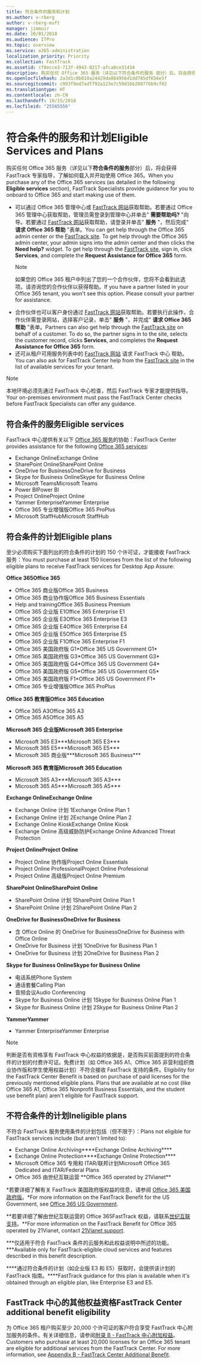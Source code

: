 ```yaml
---
title: 符合条件的服务和计划
ms.author: v-rberg
author: v-rberg-msft
manager: jimmuir
ms.date: 10/01/2018
ms.audience: ITPro
ms.topic: overview
ms.service: o365-administration
localization_priority: Priority
ms.collection: FastTrack
ms.assetid: cf8ecce3-713f-4943-8217-afca0ce31434
description: 购买任何 Office 365 服务（详见以下符合条件的服务 部分）后，将会获得 FastTrack 专家指导，了解如何登录并开始使用 Office 365。
ms.openlocfilehash: 2a3d1c0b010a24429da884956d1dd785df656e5f
ms.sourcegitcommit: c993f9ed7adf792a123e7c59d1bb280776b9cf02
ms.translationtype: HT
ms.contentlocale: zh-CN
ms.lasthandoff: 10/15/2018
ms.locfileid: "25565556"
---
```

# <a name="eligible-services-and-plans"></a><span data-ttu-id="23e80-103">符合条件的服务和计划</span><span class="sxs-lookup"><span data-stu-id="23e80-103">Eligible Services and Plans</span></span>

<span data-ttu-id="23e80-104">购买任何 Office 365 服务（详见以下**符合条件的服务**部分）后，将会获得 FastTrack 专家指导，了解如何载入并开始使用 Office 365。</span><span class="sxs-lookup"><span data-stu-id="23e80-104">When you purchase any of the Office 365 services (as detailed in the following **Eligible services** section), FastTrack Specialists provide guidance for you to onboard to Office 365 and start making use of them.</span></span> 
  
- <span data-ttu-id="23e80-p101">可以通过 Office 365 管理中心或 [FastTrack 网站](https://go.microsoft.com/fwlink/?linkid=780698)获取帮助。若要通过 Office 365 管理中心获取帮助，管理员需登录到管理中心并单击" **需要帮助吗?** "向导。若要通过 [FastTrack 网站](https://go.microsoft.com/fwlink/?linkid=780698)获取帮助，请登录并单击" **服务** "，然后完成" **请求 Office 365 帮助** "表单。</span><span class="sxs-lookup"><span data-stu-id="23e80-p101">You can get help through the Office 365 admin center or the [FastTrack site](https://go.microsoft.com/fwlink/?linkid=780698). To get help through the Office 365 admin center, your admin signs into the admin center and then clicks the **Need help?** widget. To get help through the [FastTrack site](https://go.microsoft.com/fwlink/?linkid=780698), sign in, click **Services**, and complete the **Request Assistance for Office 365** form.</span></span>   
    > [!NOTE]
    >  <span data-ttu-id="23e80-p102">如果您的 Office 365 租户中列出了您的一个合作伙伴，您将不会看到此选项。请咨询您的合作伙伴以获得帮助。</span><span class="sxs-lookup"><span data-stu-id="23e80-p102">If you have a partner listed in your Office 365 tenant, you won't see this option. Please consult your partner for assistance.</span></span> 
- <span data-ttu-id="23e80-p103">合作伙伴也可以客户身份通过 [FastTrack 网站](https://go.microsoft.com/fwlink/?linkid=780698)获取帮助。若要执行此操作，合作伙伴需登录网站，选择客户记录，单击" **服务** "，并完成" **请求 Office 365 帮助** "表单。</span><span class="sxs-lookup"><span data-stu-id="23e80-p103">Partners can also get help through the [FastTrack site](https://go.microsoft.com/fwlink/?linkid=780698) on behalf of a customer. To do so, the partner signs in to the site, selects the customer record, clicks **Services**, and completes the **Request Assistance for Office 365** form.</span></span> 
- <span data-ttu-id="23e80-112">还可从租户可用服务列表中的 [FastTrack 网站](https://go.microsoft.com/fwlink/?linkid=780698) 请求 FastTrack 中心 帮助。</span><span class="sxs-lookup"><span data-stu-id="23e80-112">You can also ask for FastTrack Center help from the [FastTrack site](https://go.microsoft.com/fwlink/?linkid=780698) in the list of available services for your tenant.</span></span> 
> [!NOTE]
> <span data-ttu-id="23e80-113">本地环境必须先通过 FastTrack 中心检查，然后 FastTrack 专家才能提供指导。</span><span class="sxs-lookup"><span data-stu-id="23e80-113">Your on-premises environment must pass the FastTrack Center checks before FastTrack Specialists can offer any guidance.</span></span> 
  
## <a name="eligible-services"></a><span data-ttu-id="23e80-114">符合条件的服务</span><span class="sxs-lookup"><span data-stu-id="23e80-114">Eligible services</span></span>

<span data-ttu-id="23e80-115">FastTrack 中心提供有关以下 [Office 365 服务](https://go.microsoft.com/fwlink/?linkid=2005429)的协助：</span><span class="sxs-lookup"><span data-stu-id="23e80-115">FastTrack Center provides assistance for the following [Office 365 services](https://go.microsoft.com/fwlink/?linkid=2005429):</span></span>
  
- <span data-ttu-id="23e80-116">Exchange Online</span><span class="sxs-lookup"><span data-stu-id="23e80-116">Exchange Online</span></span>
- <span data-ttu-id="23e80-117">SharePoint Online</span><span class="sxs-lookup"><span data-stu-id="23e80-117">SharePoint Online</span></span>
- <span data-ttu-id="23e80-118">OneDrive for Business</span><span class="sxs-lookup"><span data-stu-id="23e80-118">OneDrive for Business</span></span>
- <span data-ttu-id="23e80-119">Skype for Business Online</span><span class="sxs-lookup"><span data-stu-id="23e80-119">Skype for Business Online</span></span>
- <span data-ttu-id="23e80-120">Microsoft Teams</span><span class="sxs-lookup"><span data-stu-id="23e80-120">Microsoft Teams</span></span>
- <span data-ttu-id="23e80-121">Power BI</span><span class="sxs-lookup"><span data-stu-id="23e80-121">Power BI</span></span>
- <span data-ttu-id="23e80-122">Project Online</span><span class="sxs-lookup"><span data-stu-id="23e80-122">Project Online</span></span>
- <span data-ttu-id="23e80-123">Yammer Enterprise</span><span class="sxs-lookup"><span data-stu-id="23e80-123">Yammer Enterprise</span></span> 
- <span data-ttu-id="23e80-124">Office 365 专业增强版</span><span class="sxs-lookup"><span data-stu-id="23e80-124">Office 365 ProPlus</span></span>
- <span data-ttu-id="23e80-125">Microsoft StaffHub</span><span class="sxs-lookup"><span data-stu-id="23e80-125">Microsoft StaffHub</span></span>
    
## <a name="eligible-plans"></a><span data-ttu-id="23e80-126">符合条件的计划</span><span class="sxs-lookup"><span data-stu-id="23e80-126">Eligible plans</span></span>

<span data-ttu-id="23e80-127">至少必须购买下面列出的符合条件的计划的 150 个许可证，才能接收 FastTrack 服务：</span><span class="sxs-lookup"><span data-stu-id="23e80-127">You must purchase at least 150 licenses from the list of the following eligible plans to receive FastTrack services for Desktop App Assure:</span></span>
  
 <span data-ttu-id="23e80-128">**Office 365**</span><span class="sxs-lookup"><span data-stu-id="23e80-128">**Office 365**</span></span>
  
- <span data-ttu-id="23e80-129">Office 365 商业版</span><span class="sxs-lookup"><span data-stu-id="23e80-129">Office 365 Business</span></span>  
- <span data-ttu-id="23e80-130">Office 365 商业协作版</span><span class="sxs-lookup"><span data-stu-id="23e80-130">Office 365 Business Essentials</span></span>  
- <span data-ttu-id="23e80-131">Help and training</span><span class="sxs-lookup"><span data-stu-id="23e80-131">Office 365 Business Premium</span></span>
- <span data-ttu-id="23e80-132">Office 365 企业版 E1</span><span class="sxs-lookup"><span data-stu-id="23e80-132">Office 365 Enterprise E1</span></span>
- <span data-ttu-id="23e80-133">Office 365 企业版 E3</span><span class="sxs-lookup"><span data-stu-id="23e80-133">Office 365 Enterprise E3</span></span>
- <span data-ttu-id="23e80-134">Office 365 企业版 E4</span><span class="sxs-lookup"><span data-stu-id="23e80-134">Office 365 Enterprise E4</span></span>  
- <span data-ttu-id="23e80-135">Office 365 企业版 E5</span><span class="sxs-lookup"><span data-stu-id="23e80-135">Office 365 Enterprise E5</span></span>
- <span data-ttu-id="23e80-136">Office 365 企业版 F1</span><span class="sxs-lookup"><span data-stu-id="23e80-136">Office 365 Enterprise F1</span></span>
- <span data-ttu-id="23e80-137">Office 365 美国政府版 G1\*</span><span class="sxs-lookup"><span data-stu-id="23e80-137">Office 365 US Government G1\*</span></span>
- <span data-ttu-id="23e80-138">Office 365 美国政府版 G3\*</span><span class="sxs-lookup"><span data-stu-id="23e80-138">Office 365 US Government G3\*</span></span>
- <span data-ttu-id="23e80-139">Office 365 美国政府版 G4\*</span><span class="sxs-lookup"><span data-stu-id="23e80-139">Office 365 US Government G4\*</span></span>
- <span data-ttu-id="23e80-140">Office 365 美国政府版 G5\*</span><span class="sxs-lookup"><span data-stu-id="23e80-140">Office 365 US Government G5\*</span></span> 
- <span data-ttu-id="23e80-141">Office 365 美国政府版 F1\*</span><span class="sxs-lookup"><span data-stu-id="23e80-141">Office 365 US Government F1\*</span></span>
- <span data-ttu-id="23e80-142">Office 365 专业增强版</span><span class="sxs-lookup"><span data-stu-id="23e80-142">Office 365 ProPlus</span></span>
    
 <span data-ttu-id="23e80-143">**Office 365 教育版**</span><span class="sxs-lookup"><span data-stu-id="23e80-143">**Office 365 Education**</span></span>
  
- <span data-ttu-id="23e80-144">Office 365 A3</span><span class="sxs-lookup"><span data-stu-id="23e80-144">Office 365 A3</span></span>
- <span data-ttu-id="23e80-145">Office 365 A5</span><span class="sxs-lookup"><span data-stu-id="23e80-145">Office 365 A5</span></span>

 <span data-ttu-id="23e80-146">**Microsoft 365 企业版**</span><span class="sxs-lookup"><span data-stu-id="23e80-146">**Microsoft 365 Enterprise**</span></span>
  
- <span data-ttu-id="23e80-147">Microsoft 365 E3\*\*\*</span><span class="sxs-lookup"><span data-stu-id="23e80-147">Microsoft 365 E3\*\*\*</span></span>
- <span data-ttu-id="23e80-148">Microsoft 365 E5\*\*\*</span><span class="sxs-lookup"><span data-stu-id="23e80-148">Microsoft 365 E5\*\*\*</span></span>
- <span data-ttu-id="23e80-149">Microsoft 365 商业版\*\*\*</span><span class="sxs-lookup"><span data-stu-id="23e80-149">Microsoft 365 Business\*\*\*</span></span>
    
 <span data-ttu-id="23e80-150">**Microsoft 365 教育版**</span><span class="sxs-lookup"><span data-stu-id="23e80-150">**Microsoft 365 Education**</span></span>
  
- <span data-ttu-id="23e80-151">Microsoft 365 A3\*\*\*</span><span class="sxs-lookup"><span data-stu-id="23e80-151">Microsoft 365 A3\*\*\*</span></span>
- <span data-ttu-id="23e80-152">Microsoft 365 A5\*\*\*</span><span class="sxs-lookup"><span data-stu-id="23e80-152">Microsoft 365 A5\*\*\*</span></span>

 <span data-ttu-id="23e80-153">**Exchange Online**</span><span class="sxs-lookup"><span data-stu-id="23e80-153">**Exchange Online**</span></span>
  
- <span data-ttu-id="23e80-154">Exchange Online 计划 1</span><span class="sxs-lookup"><span data-stu-id="23e80-154">Exchange Online Plan 1</span></span>
- <span data-ttu-id="23e80-155">Exchange Online 计划 2</span><span class="sxs-lookup"><span data-stu-id="23e80-155">Exchange Online Plan 2</span></span> 
- <span data-ttu-id="23e80-156">Exchange Online Kiosk</span><span class="sxs-lookup"><span data-stu-id="23e80-156">Exchange Online Kiosk</span></span>
- <span data-ttu-id="23e80-157">Exchange Online 高级威胁防护</span><span class="sxs-lookup"><span data-stu-id="23e80-157">Exchange Online Advanced Threat Protection</span></span>
    
 <span data-ttu-id="23e80-158">**Project Online**</span><span class="sxs-lookup"><span data-stu-id="23e80-158">**Project Online**</span></span>
  
- <span data-ttu-id="23e80-159">Project Online 协作版</span><span class="sxs-lookup"><span data-stu-id="23e80-159">Project Online Essentials</span></span>  
- <span data-ttu-id="23e80-160">Project Online Professional</span><span class="sxs-lookup"><span data-stu-id="23e80-160">Project Online Professional</span></span>
- <span data-ttu-id="23e80-161">Project Online 高级版</span><span class="sxs-lookup"><span data-stu-id="23e80-161">Project Online Premium</span></span>
    
 <span data-ttu-id="23e80-162">**SharePoint Online**</span><span class="sxs-lookup"><span data-stu-id="23e80-162">**SharePoint Online**</span></span>
  
- <span data-ttu-id="23e80-163">SharePoint Online 计划 1</span><span class="sxs-lookup"><span data-stu-id="23e80-163">SharePoint Online Plan 1</span></span>
- <span data-ttu-id="23e80-164">SharePoint Online 计划 2</span><span class="sxs-lookup"><span data-stu-id="23e80-164">SharePoint Online Plan 2</span></span>
    
 <span data-ttu-id="23e80-165">**OneDrive for Business**</span><span class="sxs-lookup"><span data-stu-id="23e80-165">**OneDrive for Business**</span></span>
  
- <span data-ttu-id="23e80-166">含 Office Online 的 OneDrive for Business</span><span class="sxs-lookup"><span data-stu-id="23e80-166">OneDrive for Business with Office Online</span></span> 
- <span data-ttu-id="23e80-167">OneDrive for Business 计划 1</span><span class="sxs-lookup"><span data-stu-id="23e80-167">OneDrive for Business Plan 1</span></span>
- <span data-ttu-id="23e80-168">OneDrive for Business 计划 2</span><span class="sxs-lookup"><span data-stu-id="23e80-168">OneDrive for Business Plan 2</span></span>
    
 <span data-ttu-id="23e80-169">**Skype for Business Online**</span><span class="sxs-lookup"><span data-stu-id="23e80-169">**Skype for Business Online**</span></span>
  
-  <span data-ttu-id="23e80-170">电话系统</span><span class="sxs-lookup"><span data-stu-id="23e80-170">Phone System</span></span> 
-  <span data-ttu-id="23e80-171">通话套餐</span><span class="sxs-lookup"><span data-stu-id="23e80-171">Calling Plan</span></span> 
-  <span data-ttu-id="23e80-172">音频会议</span><span class="sxs-lookup"><span data-stu-id="23e80-172">Audio Conferencing</span></span> 
-  <span data-ttu-id="23e80-173">Skype for Business Online 计划 1</span><span class="sxs-lookup"><span data-stu-id="23e80-173">Skype for Business Online Plan 1</span></span>  
-  <span data-ttu-id="23e80-174">Skype for Business Online 计划 2</span><span class="sxs-lookup"><span data-stu-id="23e80-174">Skype for Business Online Plan 2</span></span>
    
 <span data-ttu-id="23e80-175">**Yammer**</span><span class="sxs-lookup"><span data-stu-id="23e80-175">**Yammer**</span></span>
  
- <span data-ttu-id="23e80-176">Yammer Enterprise</span><span class="sxs-lookup"><span data-stu-id="23e80-176">Yammer Enterprise</span></span> 
> [!NOTE]
> <span data-ttu-id="23e80-p104">判断是否有资格享有 FastTrack 中心权益的依据是，是否购买前面提到的符合条件的计划的付费许可证。免费计划（如 Office 365 A1、Office 365 非营利组织商业协作版和学生使用权益计划）不符合接收 FastTrack 支持的条件。</span><span class="sxs-lookup"><span data-stu-id="23e80-p104">Eligibility for the FastTrack Center Benefit is based on purchase of paid licenses for the previously mentioned eligible plans. Plans that are available at no cost (like Office 365 A1, Office 365 Nonprofit Business Essentials, and the student use benefit plan) aren't eligible for FastTrack support.</span></span> 
  
## <a name="ineligible-plans"></a><span data-ttu-id="23e80-179">不符合条件的计划</span><span class="sxs-lookup"><span data-stu-id="23e80-179">Ineligible plans</span></span>

<span data-ttu-id="23e80-180">不符合 FastTrack 服务使用条件的计划包括（但不限于）：</span><span class="sxs-lookup"><span data-stu-id="23e80-180">Plans not eligible for FastTrack services include (but aren't limited to):</span></span>
  
- <span data-ttu-id="23e80-181">Exchange Online Archiving\*\*\*\*</span><span class="sxs-lookup"><span data-stu-id="23e80-181">Exchange Online Archiving\*\*\*\*</span></span>
- <span data-ttu-id="23e80-182">Exchange Online Protection\*\*\*\*</span><span class="sxs-lookup"><span data-stu-id="23e80-182">Exchange Online Protection\*\*\*\*</span></span>
- <span data-ttu-id="23e80-183">Microsoft Office 365 专用和 ITAR/联邦计划</span><span class="sxs-lookup"><span data-stu-id="23e80-183">Microsoft Office 365 Dedicated and ITAR/Federal Plans</span></span>
- <span data-ttu-id="23e80-184">Office 365 由世纪互联运营 \*\*</span><span class="sxs-lookup"><span data-stu-id="23e80-184">Office 365 operated by 21Vianet\*\*</span></span>
    
<span data-ttu-id="23e80-185">\*若要详细了解有关 FastTrack 美国政府版权益的信息，请参阅 [Office 365 美国政府版](https://aka.ms/aboutgovcloud)。</span><span class="sxs-lookup"><span data-stu-id="23e80-185">\*For more information on the FastTrack Benefit for the US Government, see [Office 365 US Government](https://aka.ms/aboutgovcloud).</span></span>
  
<span data-ttu-id="23e80-186">\*\*若要详细了解由世纪互联运营的 Office 365FastTrack 权益，请联系[世纪互联支持](https://go.microsoft.com/fwlink/?linkid=852156)。</span><span class="sxs-lookup"><span data-stu-id="23e80-186">\*\*For more information on the FastTrack Benefit for Office 365 operated by 21Vianet, contact [21Vianet support](https://go.microsoft.com/fwlink/?linkid=852156).</span></span>
  
<span data-ttu-id="23e80-187">\*\*\*仅适用于符合 FastTrack 条件的云服务和此权益说明中所述的功能。</span><span class="sxs-lookup"><span data-stu-id="23e80-187">\*\*\*Available only for FastTrack-eligible cloud services and features described in this benefit description.</span></span>
  
<span data-ttu-id="23e80-188">\*\*\*\*通过符合条件的计划（如企业版 E3 和 E5）获取时，会提供该计划的 FastTrack 指南。</span><span class="sxs-lookup"><span data-stu-id="23e80-188">\*\*\*\*FastTrack guidance for this plan is available when it's obtained through an eligible plan, like Enterprise E3 and E5.</span></span>
  
## <a name="fasttrack-center-additional-benefit-eligibility"></a><span data-ttu-id="23e80-189">FastTrack 中心的其他权益资格</span><span class="sxs-lookup"><span data-stu-id="23e80-189">FastTrack Center additional benefit eligibility</span></span>

<span data-ttu-id="23e80-p105">为 Office 365 租户购买至少 20,000 个许可证的客户符合享受 FastTrack 中心附加服务的条件。有关详细信息，请参阅[附录 B - FastTrack 中心附加权益](O365-fasttrack-additional-benefits.md)。</span><span class="sxs-lookup"><span data-stu-id="23e80-p105">Customers who purchase at least 20,000 licenses for an Office 365 tenant are eligible for additional services from the FastTrack Center. For more information, see [Appendix B - FastTrack Center Additional Benefit](O365-fasttrack-additional-benefits.md).</span></span>
  

  

